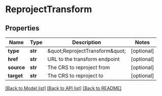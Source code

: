 # ReprojectTransform

## Properties
Name | Type | Description | Notes
------------ | ------------- | ------------- | -------------
**type** | **str** | \&quot;ReprojectTransform\&quot; | [optional] 
**href** | **str** | URL to the transform endpoint | [optional] 
**source** | **str** | The CRS to reproject from | [optional] 
**target** | **str** | The CRS to reproject to | [optional] 

[[Back to Model list]](../README.md#documentation-for-models) [[Back to API list]](../README.md#documentation-for-api-endpoints) [[Back to README]](../README.md)

